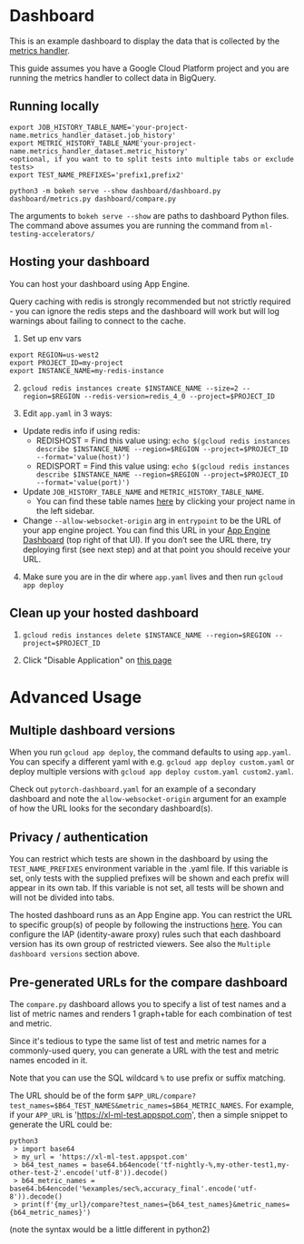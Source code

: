 # Dashboard

This is an example dashboard to display the data that is collected by the [metrics handler](../metrics_handler).

This guide assumes you have a Google Cloud Platform project and you are running the metrics handler to collect data in BigQuery.

## Running locally

```
export JOB_HISTORY_TABLE_NAME='your-project-name.metrics_handler_dataset.job_history'
export METRIC_HISTORY_TABLE_NAME'your-project-name.metrics_handler_dataset.metric_history'
<optional, if you want to to split tests into multiple tabs or exclude tests>
export TEST_NAME_PREFIXES='prefix1,prefix2'

python3 -m bokeh serve --show dashboard/dashboard.py dashboard/metrics.py dashboard/compare.py
```

The arguments to `bokeh serve --show` are paths to dashboard Python files. The command above assumes you are running the command from `ml-testing-accelerators/`

## Hosting your dashboard

You can host your dashboard using App Engine.

Query caching with redis is strongly recommended but not strictly required - you can ignore the redis steps and the dashboard will work but will log warnings about failing to connect to the cache.

1. Set up env vars
```
export REGION=us-west2
export PROJECT_ID=my-project
export INSTANCE_NAME=my-redis-instance
```

2. `gcloud redis instances create $INSTANCE_NAME --size=2 --region=$REGION --redis-version=redis_4_0 --project=$PROJECT_ID`

3. Edit `app.yaml` in 3 ways:
  * Update redis info if using redis:
    * REDISHOST = Find this value using: `echo $(gcloud redis instances describe $INSTANCE_NAME --region=$REGION --project=$PROJECT_ID --format='value(host)')`
    * REDISPORT = Find this value using: `echo $(gcloud redis instances describe $INSTANCE_NAME --region=$REGION --project=$PROJECT_ID --format='value(port)')`
  * Update `JOB_HISTORY_TABLE_NAME` and `METRIC_HISTORY_TABLE_NAME`.
    * You can find these table names [here](https://console.cloud.google.com/bigquery) by clicking your project name in the left sidebar.
  * Change `--allow-websocket-origin` arg in `entrypoint` to be the URL of your app engine project. You can find this URL in your [App Engine Dashboard](https://console.cloud.google.com/appengine) (top right of that UI). If you don’t see the URL there, try deploying first (see next step) and at that point you should receive your URL.

4. Make sure you are in the dir where `app.yaml` lives and then run `gcloud app deploy`


## Clean up your hosted dashboard

1. `gcloud redis instances delete $INSTANCE_NAME --region=$REGION --project=$PROJECT_ID`

2. Click "Disable Application" on [this page](https://console.cloud.google.com/appengine/settings)

# Advanced Usage

## Multiple dashboard versions

When you run `gcloud app deploy`, the command defaults to using `app.yaml`. You can specify a different yaml with e.g. `gcloud app deploy custom.yaml` or deploy multiple versions with `gcloud app deploy custom.yaml custom2.yaml`.

Check out `pytorch-dashboard.yaml` for an example of a secondary dashboard and note the `allow-websocket-origin` argument for an example of how the URL looks for the secondary dashboard(s).

## Privacy / authentication

You can restrict which tests are shown in the dashboard by using the `TEST_NAME_PREFIXES` environment variable in the .yaml file. If this variable is set, only tests with the supplied prefixes will be shown and each prefix will appear in its own tab. If this variable is not set, all tests will be shown and will not be divided into tabs.

The hosted dashboard runs as an App Engine app. You can restrict the URL to specific group(s) of people by following the instructions [here](https://cloud.google.com/iap/docs/app-engine-quickstart). You can configure the IAP (identity-aware proxy) rules such that each dashboard version has its own group of restricted viewers. See also the `Multiple dashboard versions` section above.

## Pre-generated URLs for the compare dashboard

The `compare.py` dashboard allows you to specify a list of test names and a list of metric names and renders 1 graph+table for each combination of test and metric.

Since it's tedious to type the same list of test and metric names for a commonly-used query, you can generate a URL with the test and metric names encoded in it.

Note that you can use the SQL wildcard `%` to use prefix or suffix matching.

The URL should be of the form `$APP_URL/compare?test_names=$B64_TEST_NAMES&metric_names=$B64_METRIC_NAMES`. For example, if your `APP_URL` is 'https://xl-ml-test.appspot.com', then a simple snippet to generate the URL could be:

```
python3
 > import base64
 > my_url = 'https://xl-ml-test.appspot.com'
 > b64_test_names = base64.b64encode('tf-nightly-%,my-other-test1,my-other-test-2'.encode('utf-8')).decode()
 > b64_metric_names = base64.b64encode('%examples/sec%,accuracy_final'.encode('utf-8')).decode()
 > print(f'{my_url}/compare?test_names={b64_test_names}&metric_names={b64_metric_names}')
```
(note the syntax would be a little different in python2)
